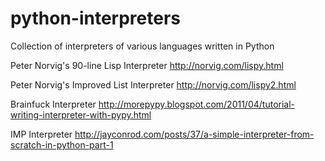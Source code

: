 python-interpreters
===================

Collection of interpreters of various languages written in Python


Peter Norvig's 90-line Lisp Interpreter
http://norvig.com/lispy.html

Peter Norvig's Improved List Interpreter
http://norvig.com/lispy2.html

Brainfuck Interpreter
http://morepypy.blogspot.com/2011/04/tutorial-writing-interpreter-with-pypy.html

IMP Interpreter
http://jayconrod.com/posts/37/a-simple-interpreter-from-scratch-in-python-part-1
